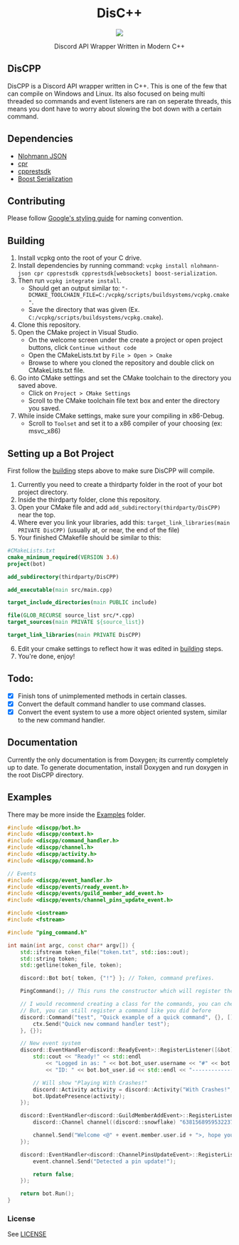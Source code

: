 <h1 align="center">DisC++</h1>
<p align="center">
  <a href="https://dev.azure.com/seanomik/discpp/_build">
    <img src="https://dev.azure.com/seanomik/discpp/_apis/build/status/SeanOMik.DISCPP?branchName=master">
  </a>
</p>
<p align="center">
Discord API Wrapper Written in Modern C++  
</p>

## DisCPP
DisCPP is a Discord API wrapper written in C++. This is one of the few that can compile on Windows and Linux. Its also focused on being multi threaded so commands and event listeners are ran on seperate threads, this means you dont have to worry about slowing the bot down with a certain command.

## Dependencies
- [Nlohmann JSON](https://github.com/nlohmann/json)
- [cpr](https://github.com/whoshuu/cpr)
- [cpprestsdk](https://github.com/microsoft/cpprestsdk.git)
- [Boost Serialization](https://www.boost.org/doc/libs/1_72_0/libs/serialization/doc/index.html)

## Contributing
Please follow [Google's styling guide](https://google.github.io/styleguide/cppguide.html#Naming) for naming convention.

## Building
1. Install vcpkg onto the root of your C drive.
2. Install dependencies by running command: `vcpkg install nlohmann-json cpr cpprestsdk cpprestsdk[websockets] boost-serialization`.
3. Then run `vcpkg integrate install`.
    * Should get an output similar to: `"-DCMAKE_TOOLCHAIN_FILE=C:/vcpkg/scripts/buildsystems/vcpkg.cmake"`.
    * Save the directory that was given (Ex. `C:/vcpkg/scripts/buildsystems/vcpkg.cmake`).
4. Clone this repository.
5. Open the CMake project in Visual Studio.
    * On the welcome screen under the create a project or open project buttons, click `Continue without code`
    * Open the CMakeLists.txt by `File > Open > Cmake`
    * Browse to where you cloned the repository and double click on CMakeLists.txt file.
6. Go into CMake settings and set the CMake toolchain to the directory you saved above.
    * Click on `Project > CMake Settings`
    * Scroll to the CMake toolchain file text box and enter the directory you saved.
7. While inside CMake settings, make sure your compiling in x86-Debug.
	* Scroll to `Toolset` and set it to a x86 compiler of your choosing (ex: msvc_x86)
## Setting up a Bot Project
First follow the [building](#Building) steps above to make sure DisCPP will compile.
1. Currently you need to create a thirdparty folder in the root of your bot project directory.
2. Inside the thirdparty folder, clone this repository.
3. Open your CMake file and add `add_subdirectory(thirdparty/DisCPP)` near the top.
4. Where ever you link your libraries, add this: `target_link_libraries(main PRIVATE DisCPP)` (usually at, or near, the end of the file)
5. Your finished CMakefile should be similar to this:
```cmake
#CMakeLists.txt
cmake_minimum_required(VERSION 3.6)
project(bot)

add_subdirectory(thirdparty/DisCPP)

add_executable(main src/main.cpp)

target_include_directories(main PUBLIC include)

file(GLOB_RECURSE source_list src/*.cpp)
target_sources(main PRIVATE ${source_list})

target_link_libraries(main PRIVATE DisCPP)
```
6. Edit your cmake settings to reflect how it was edited in [building](#Building) steps.
7. You're done, enjoy!

## Todo:
- [x] Finish tons of unimplemented methods in certain classes.
- [x] Convert the default command handler to use command classes.
- [x] Convert the event system to use a more object oriented system, similar to the new command handler.

## Documentation
Currently the only documentation is from Doxygen; its currently completely up to date. To generate documentation, install Doxygen and run doxygen in the root DisCPP directory.

## Examples
There may be more inside the [Examples](examples) folder.
```cpp
#include <discpp/bot.h>
#include <discpp/context.h>
#include <discpp/command_handler.h>
#include <discpp/channel.h>
#include <discpp/activity.h>
#include <discpp/command.h>

// Events
#include <discpp/event_handler.h>
#include <discpp/events/ready_event.h>
#include <discpp/events/guild_member_add_event.h>
#include <discpp/events/channel_pins_update_event.h>

#include <iostream>
#include <fstream>

#include "ping_command.h"

int main(int argc, const char* argv[]) {
	std::ifstream token_file("token.txt", std::ios::out);
	std::string token;
	std::getline(token_file, token);

	discord::Bot bot{ token, {"!"} }; // Token, command prefixes.

	PingCommand(); // This runs the constructor which will register the command.

	// I would recommend creating a class for the commands, you can check that in the examples folder
	// But, you can still register a command like you did before
	discord::Command("test", "Quick example of a quick command", {}, [](discord::Context ctx) {
		ctx.Send("Quick new command handler test");
	}, {});

	// New event system
	discord::EventHandler<discord::ReadyEvent>::RegisterListener([&bot](discord::ReadyEvent event) {
		std::cout << "Ready!" << std::endl
			<< "Logged in as: " << bot.bot_user.username << "#" << bot.bot_user.discriminator << std::endl
			<< "ID: " << bot.bot_user.id << std::endl << "-----------------------------" << std::endl;

		// Will show "Playing With Crashes!"
		discord::Activity activity = discord::Activity("With Crashes!", discord::presence::ActivityType::GAME, discord::presence::Status::idle);
		bot.UpdatePresence(activity);
	});

	discord::EventHandler<discord::GuildMemberAddEvent>::RegisterListener([](discord::GuildMemberAddEvent event) {
		discord::Channel channel((discord::snowflake) "638156895953223714");

		channel.Send("Welcome <@" + event.member.user.id + ">, hope you enjoy!");
	});

	discord::EventHandler<discord::ChannelPinsUpdateEvent>::RegisterListener([](discord::ChannelPinsUpdateEvent event)->bool {
		event.channel.Send("Detected a pin update!");

		return false;
	});

	return bot.Run();
}
```

### License 
See [LICENSE](LICENSE.md)
